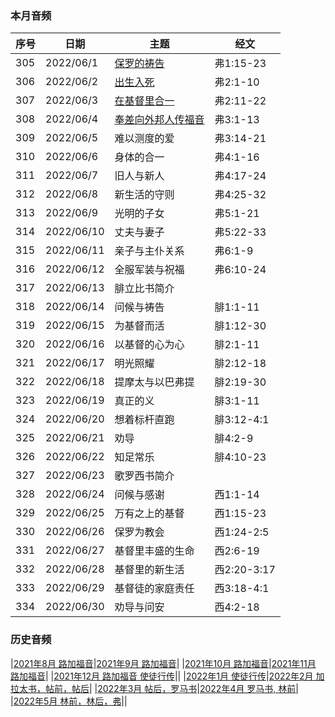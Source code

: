 
### 本月音频

|序号|日期|主题|经文|
|---|----|---|---|
|305|2022/06/1|[保罗的祷告](https://carmelbible.sgp1.digitaloceanspaces.com/202206/305.mp3)|弗1:15-23|
|306|2022/06/2|[出生入死](https://carmelbible.sgp1.digitaloceanspaces.com/202206/306.mp3)|弗2:1-10|
|307|2022/06/3|[在基督里合一](https://carmelbible.sgp1.digitaloceanspaces.com/202206/307.mp3)|弗2:11-22|
|308|2022/06/4|[奉差向外邦人传福音](https://carmelbible.sgp1.digitaloceanspaces.com/202206/308.mp3)|弗3:1-13|
|309|2022/06/5|难以测度的爱|弗3:14-21|
|310|2022/06/6|身体的合一|弗4:1-16|
|311|2022/06/7|旧人与新人|弗4:17-24|
|312|2022/06/8|新生活的守则|弗4:25-32|
|313|2022/06/9|光明的子女|弗5:1-21|
|314|2022/06/10|丈夫与妻子|弗5:22-33|
|315|2022/06/11|亲子与主仆关系|弗6:1-9|
|316|2022/06/12|全服军装与祝福|弗6:10-24|
|317|2022/06/13|腓立比书简介||
|318|2022/06/14|问候与祷告|腓1:1-11|
|319|2022/06/15|为基督而活|腓1:12-30|
|320|2022/06/16|以基督的心为心|腓2:1-11|
|321|2022/06/17|明光照耀|腓2:12-18|
|322|2022/06/18|提摩太与以巴弗提|腓2:19-30|
|323|2022/06/19|真正的义|腓3:1-11|
|324|2022/06/20|想着标杆直跑|腓3:12-4:1|
|325|2022/06/21|劝导|腓4:2-9|
|326|2022/06/22|知足常乐|腓4:10-23|
|327|2022/06/23|歌罗西书简介||
|328|2022/06/24|问候与感谢|西1:1-14|
|329|2022/06/25|万有之上的基督|西1:15-23|
|330|2022/06/26|保罗为教会|西1:24-2:5|
|331|2022/06/27|基督里丰盛的生命|西2:6-19|
|332|2022/06/28|基督里的新生活|西2:20-3:17|
|333|2022/06/29|基督徒的家庭责任|西3:18-4:1|
|334|2022/06/30|劝导与问安|西4:2-18|

### 历史音频

|[2021年8月 路加福音](202108)|[2021年9月 路加福音](202109)|
|[2021年10月 路加福音](202110)|[2021年11月 路加福音](202111)|
|[2021年12月 路加福音 使徒行传](202112)||
|[2022年1月 使徒行传](202201)|[2022年2月 加拉太书，帖前，帖后](202202)|
|[2022年3月 帖后，罗马书](202203)|[2022年4月 罗马书, 林前](202204)|
|[2022年5月 林前，林后，弗](202205)||
